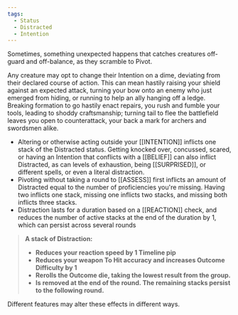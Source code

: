 ```yaml
---
tags:
  - Status
  - Distracted
  - Intention
---
```

Sometimes, something unexpected happens that catches creatures off-guard and off-balance, as they scramble to Pivot.

Any creature may opt to change their Intention on a dime, deviating from their declared course of action. This can mean hastily raising your shield against an expected attack, turning your bow onto an enemy who just emerged from hiding, or running to help an ally hanging off a ledge. Breaking formation to go hastily enact repairs, you rush and fumble your tools, leading to shoddy craftsmanship; turning tail to flee the battlefield leaves you open to counterattack, your back a mark for archers and swordsmen alike.

- Altering or otherwise acting outside your [[INTENTION]] inflicts one stack of the Distracted status. Getting knocked over, concussed, scared, or having an Intention that conflicts with a [[BELIEF]] can also inflict Distracted, as can levels of exhaustion, being [[SURPRISED]], or different spells, or even a literal distraction.
- Pivoting without taking a round to [[ASSESS]] first inflicts an amount of Distracted equal to the number of proficiencies you're missing. Having two inflicts one stack, missing one inflicts two stacks, and missing both inflicts three stacks.
- Distraction lasts for a duration based on a [[REACTION]] check, and reduces the number of active stacks at the end of the duration by 1, which can persist across several rounds

> **A stack of Distraction:**
> - **Reduces your reaction speed by 1 Timeline pip**
> - **Reduces your weapon To Hit accuracy and increases Outcome Difficulty by 1**
> - **Rerolls the Outcome die, taking the lowest result from the group.**
> - **Is removed at the end of the round. The remaining stacks persist to the following round.**

Different features may alter these effects in different ways.